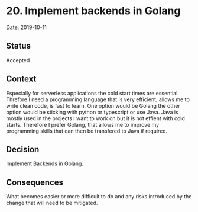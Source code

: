 # 20. Implement backends in Golang

Date: 2019-10-11

## Status

Accepted

## Context

Especially for serverless applications the cold start times are essential. Threfore I need a programming language that is very efficient, allows me to write clean code, is fast to learn. One option would be Golang the other option would be sticking with python or typescript or use Java. Java is mostly used in the projects I want to work on but it is not effient with cold starts. Therefore I prefer Golang, that allows me to improve my programming skills that can then be transfered to Java if required.

## Decision

Implement Backends in Golang.

## Consequences

What becomes easier or more difficult to do and any risks introduced by the change that will need to be mitigated.
